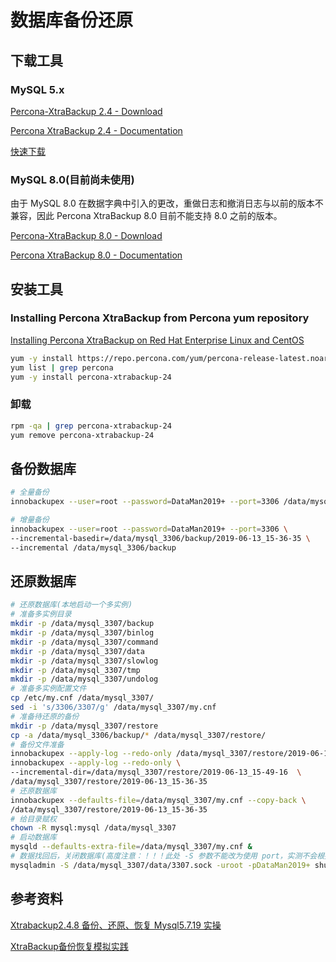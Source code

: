 # 数据库备份还原

## 下载工具

### MySQL 5.x

[Percona-XtraBackup 2.4 - Download](https://www.percona.com/downloads/Percona-XtraBackup-2.4/)

[Percona XtraBackup 2.4 - Documentation](https://www.percona.com/doc/percona-xtrabackup/2.4/index.html)

[快速下载](https://www.percona.com/downloads/Percona-XtraBackup-2.4/Percona-XtraBackup-2.4.14/binary/redhat/7/x86_64/Percona-XtraBackup-2.4.14-ref675d4-el7-x86_64-bundle.tar)

### MySQL 8.0(目前尚未使用)

由于 MySQL 8.0 在数据字典中引入的更改，重做日志和撤消日志与以前的版本不兼容，因此 Percona XtraBackup 8.0 目前不能支持 8.0 之前的版本。

[Percona-XtraBackup 8.0 - Download](https://www.percona.com/downloads/Percona-XtraBackup-LATEST/)

[Percona XtraBackup 8.0 - Documentation](https://www.percona.com/doc/percona-xtrabackup/8.0/index.html)

## 安装工具

### Installing Percona XtraBackup from Percona yum repository

[Installing Percona XtraBackup on Red Hat Enterprise Linux and CentOS](https://www.percona.com/doc/percona-xtrabackup/2.4/installation/yum_repo.html)

```sh
yum -y install https://repo.percona.com/yum/percona-release-latest.noarch.rpm
yum list | grep percona
yum -y install percona-xtrabackup-24
```

### 卸载

```sh
rpm -qa | grep percona-xtrabackup-24
yum remove percona-xtrabackup-24
```

## 备份数据库

```sh
# 全量备份
innobackupex --user=root --password=DataMan2019+ --port=3306 /data/mysql_3306/backup

# 增量备份
innobackupex --user=root --password=DataMan2019+ --port=3306 \
--incremental-basedir=/data/mysql_3306/backup/2019-06-13_15-36-35 \
--incremental /data/mysql_3306/backup
```

## 还原数据库

```sh
# 还原数据库(本地启动一个多实例)
# 准备多实例目录
mkdir -p /data/mysql_3307/backup
mkdir -p /data/mysql_3307/binlog
mkdir -p /data/mysql_3307/command
mkdir -p /data/mysql_3307/data
mkdir -p /data/mysql_3307/slowlog
mkdir -p /data/mysql_3307/tmp
mkdir -p /data/mysql_3307/undolog
# 准备多实例配置文件
cp /etc/my.cnf /data/mysql_3307/
sed -i 's/3306/3307/g' /data/mysql_3307/my.cnf
# 准备待还原的备份
mkdir -p /data/mysql_3307/restore
cp -a /data/mysql_3306/backup/* /data/mysql_3307/restore/
# 备份文件准备
innobackupex --apply-log --redo-only /data/mysql_3307/restore/2019-06-13_15-36-35/
innobackupex --apply-log --redo-only \
--incremental-dir=/data/mysql_3307/restore/2019-06-13_15-49-16  \
/data/mysql_3307/restore/2019-06-13_15-36-35
# 还原数据库
innobackupex --defaults-file=/data/mysql_3307/my.cnf --copy-back \
/data/mysql_3307/restore/2019-06-13_15-36-35
# 给目录赋权
chown -R mysql:mysql /data/mysql_3307
# 启动数据库
mysqld --defaults-extra-file=/data/mysql_3307/my.cnf &
# 数据找回后，关闭数据库(高度注意：！！！此处 -S 参数不能改为使用 port，实测不会根据端口关闭)
mysqladmin -S /data/mysql_3307/data/3307.sock -uroot -pDataMan2019+ shutdown
```

## 参考资料

[Xtrabackup2.4.8 备份、还原、恢复 Mysql5.7.19 实操](https://www.cnblogs.com/chenqs/p/7799417.html)

[XtraBackup备份恢复模拟实践](https://blog.51cto.com/13178102/2151512)
